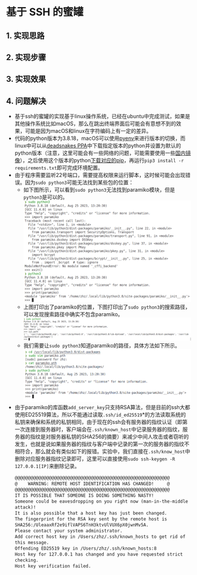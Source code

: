 # 基于 SSH 的蜜罐

## 1. 实现思路



## 2. 实现步骤



## 3. 实现效果



## 4. 问题解决

- 基于ssh的蜜罐的实现基于linux操作系统，已经在ubuntu中完成测试，如果是其他操作系统比如macOS，那么在跳出终端界面后可能会有意想不到的效果，可能是因为macOS和linux在字符编码上有一定的差异。
- 代码的python版本为3.8.18，macOS可以使用[pyenv](https://zhuanlan.zhihu.com/p/532840161#:~:text=%E5%9C%A8Mac%E4%B8%8A%E8%BF%9B%E8%A1%8CPython%E5%A4%9A%E7%89%88%E6%9C%AC%E5%88%87%E6%8D%A2%201%201%E3%80%81%E5%AE%89%E8%A3%85Homebrew%202,2%E3%80%81%E9%80%9A%E8%BF%87brew%E5%AE%89%E8%A3%85pyenv%203%203%E3%80%81%E4%BD%BF%E7%94%A8pyenv%E5%AE%89%E8%A3%85Python3%204%204%E3%80%81%E8%A7%A3%E5%86%B3Python%E7%94%A8pip%E5%91%BD%E4%BB%A4%E5%AE%89%E8%A3%85%E9%80%9F%E5%BA%A6%E6%85%A2%EF%BC%8C%E6%94%B9%E7%94%A8%E5%9B%BD%E5%86%85%E9%95%9C%E5%83%8F)来进行版本的切换，而linux中可以从[deadsnakes PPA](https://blog.csdn.net/qq_51116518/article/details/130184514)中下载指定版本的python并设置为默认的python版本（注意，这里可能会有一些网络的问题，可能需要使用一些[国内镜像](https://www.jianshu.com/p/3a030350d2cd)），之后使用这个版本的python[下载对应的pip](https://blog.csdn.net/bubudezhuren/article/details/130949037)，再运行`pip3 install -r requirements.txt`即可完成环境配置。
- 由于程序需要监听22号端口，需要提高权限来运行脚本，这时候可能会出现错误。因为`sudo python3`可能无法找到某些包的位置：
  - 如下图所示，可以看到`sudo python3`无法找到paramiko模块，但是`python3`是可以的。![image.png](./assets/1704452574710-69e5b982-77ff-44e9-877b-764037758add.png)
  - 上图打印出了paramiko的位置，下图打印出了`sudo python3`的搜索路径，可以发现搜索路径中确实不包含paramiko。![image.png](./assets/1704452618490-e572f83e-35b1-4a74-bdc6-36b51e96d4e7.png)
  - 我们需要让`sudo python3`知道paramiko的路径，具体方法如下所示。![image.png](./assets/1704452907891-65f08715-caf5-473b-b1e4-8ef2c7939ca6.png)
- 由于paramiko的库函数`add_server_key`只支持RSA算法，但是目前的ssh大都使用ED25519算法，所以不能通过读取`.ssh/id_ed25519`*的方法读取系统的私钥来确保和系统的私钥相同，由于现在的ssh会有服务器的指纹认证（即第一次连接到服务器时，客户端会在`.ssh/known_host`中记录服务器的指纹，服务器的指纹是对服务器私钥的SHA256的摘要）来减少中间人攻击或者窃听的发生，也就是说如果服务器的指纹与客户端中记录的第一次的服务器的指纹不相符合，那么就会有类似如下的报错。实验中，我们直接在`.ssh/know_host`中删除对应服务器指纹记录即可，这里可以直接使用`sudo ssh-keygen -R 127.0.0.1[IP]`来删除记录。
  ```
  @@@@@@@@@@@@@@@@@@@@@@@@@@@@@@@@@@@@@@@@@@@@@@@@@@@@@@@@@@@
  @    WARNING: REMOTE HOST IDENTIFICATION HAS CHANGED!     @
  @@@@@@@@@@@@@@@@@@@@@@@@@@@@@@@@@@@@@@@@@@@@@@@@@@@@@@@@@@@
  IT IS POSSIBLE THAT SOMEONE IS DOING SOMETHING NASTY!
  Someone could be eavesdropping on you right now (man-in-the-middle attack)!
  It is also possible that a host key has just been changed.
  The fingerprint for the RSA key sent by the remote host is
  SHA256:/UleaaxRf2e9iflVAPS6TnH3ktvUlVUX6pX0jwnMv5A.
  Please contact your system administrator.
  Add correct host key in /Users/zhz/.ssh/known_hosts to get rid of this message.
  Offending ED25519 key in /Users/zhz/.ssh/known_hosts:8
  Host key for 127.0.0.1 has changed and you have requested strict checking.
  Host key verification failed.
  ```
